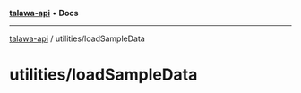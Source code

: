 [**talawa-api**](../../README.md) • **Docs**

***

[talawa-api](../../modules.md) / utilities/loadSampleData

# utilities/loadSampleData
